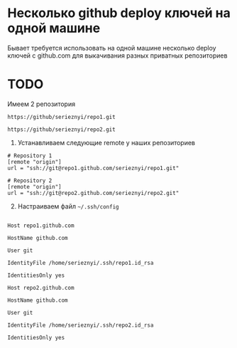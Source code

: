 # Несколько github deploy ключей на одной машине

Бывает требуется использовать на одной машине несколько deploy ключей с github.com 
для выкачивания разных приватных репозиториев

# TODO

Имеем 2 репозитория

`https://github/serieznyi/repo1.git`

`https://github/serieznyi/repo2.git`

1. Устанавливаем следующие remote у наших репозиториев

```
# Repository 1
[remote "origin"]
url = "ssh://git@repo1.github.com/serieznyi/repo1.git"

# Repository 2
[remote "origin"]
url = "ssh://git@repo2.github.com/serieznyi/repo2.git"
```

2. Настраиваем файл `~/.ssh/config`

```

Host repo1.github.com

HostName github.com

User git

IdentityFile /home/serieznyi/.ssh/repo1.id_rsa

IdentitiesOnly yes

Host repo2.github.com

HostName github.com

User git

IdentityFile /home/serieznyi/.ssh/repo2.id_rsa

IdentitiesOnly yes

```
